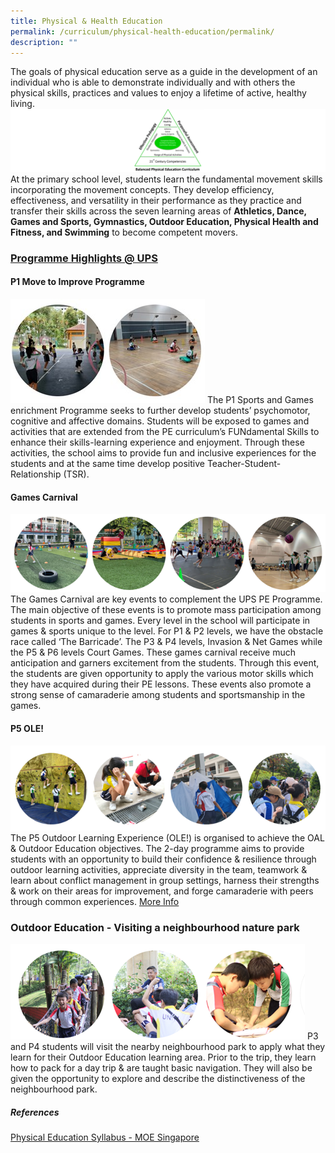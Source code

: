 ```yaml
---
title: Physical & Health Education
permalink: /curriculum/physical-health-education/permalink/
description: ""
---
```

The goals of physical education serve as a guide in the development of an individual who is able to demonstrate individually and with others the physical skills, practices and values to enjoy a lifetime of active, healthy living.
![](/images/Curriculum/2023/PE/PE01.png)
At the primary school level, students learn the fundamental movement skills incorporating the movement concepts. They develop efficiency, effectiveness, and versatility in their performance as they practice and transfer their skills across the seven learning areas of **Athletics, Dance, Games and Sports, Gymnastics, Outdoor Education, Physical Health and Fitness, and Swimming** to become competent movers.

### **<u>Programme Highlights @ UPS</u>**
#### **P1 Move to Improve Programme**
![](/images/Curriculum/2023/PE/Pic%202.jpg)
The P1 Sports and Games enrichment Programme seeks to further develop students’ psychomotor, cognitive and affective domains. Students will be exposed to games and activities that are extended from the PE curriculum’s FUNdamental Skills to enhance their skills-learning experience and enjoyment. Through these activities, the school aims to provide fun and inclusive experiences for the students and at the same time develop positive Teacher-Student-Relationship (TSR).

#### **Games Carnival**
![](/images/Curriculum/2023/PE/Pic%203.png)
The Games Carnival are key events to complement the UPS PE Programme. The main objective of these events is to promote mass participation among students in sports and games. Every level in the school will participate in games & sports unique to the level. For P1 & P2 levels, we have the obstacle race called ‘The Barricade’. The P3 & P4 levels, Invasion & Net Games while the P5 & P6 levels Court Games. These games carnival receive much anticipation and garners excitement from the students. Through this event, the students are given opportunity to apply the various motor skills which they have acquired during their PE lessons. These events also promote a strong sense of camaraderie among students and sportsmanship in the games.
#### **P5 OLE!**
![](/images/Curriculum/2023/PE/Pic%204.png)
The P5 Outdoor Learning Experience (OLE!) is organised to achieve the OAL & Outdoor Education objectives. The 2-day programme aims to provide students with an opportunity to build their confidence & resilience through outdoor learning activities, appreciate diversity in the team, teamwork & learn about conflict management in group settings, harness their strengths & work on their areas for improvement, and forge camaraderie with peers through common experiences.
[More Info](/programmes/Experiential-Learning/P5Camp/permalink/)
### **Outdoor Education - Visiting a neighbourhood nature park**
![](/images/Curriculum/2023/PE/Pic%206.png)
P3 and P4 students will visit the nearby neighbourhood park to apply what they learn for their Outdoor Education learning area. Prior to the trip, they learn how to pack for a day trip & are taught basic navigation. They will also be given 
the opportunity to explore and describe the distinctiveness of the neighbourhood park.
##### **References**
[Physical Education Syllabus - MOE Singapore](https://www.moe.gov.sg/-/media/files/primary/physical_education_syllabus_2014)